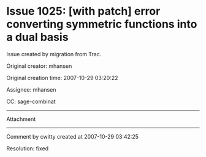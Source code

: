 # Issue 1025: [with patch] error converting symmetric functions into a dual basis

Issue created by migration from Trac.

Original creator: mhansen

Original creation time: 2007-10-29 03:20:22

Assignee: mhansen

CC:  sage-combinat




---

Attachment


---

Comment by cwitty created at 2007-10-29 03:42:25

Resolution: fixed
